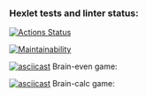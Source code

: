 ### Hexlet tests and linter status:

[![Actions Status](https://github.com/mvvhello/frontend-project-44/actions/workflows/hexlet-check.yml/badge.svg)](https://github.com/mvvhello/frontend-project-44/actions)

[![Maintainability](https://api.codeclimate.com/v1/badges/113f892e71a0fa0ef6c6/maintainability)](https://codeclimate.com/github/mvvhello/frontend-project-44/maintainability)

[![asciicast](https://asciinema.org/a/ndcQuwQUWhJRBuBVLX3LXpOYa.svg)](https://asciinema.org/a/ndcQuwQUWhJRBuBVLX3LXpOYa)
Brain-even game:

[![asciicast](https://asciinema.org/a/61jbYCfxuV7mKjVevPRRJsumo.svg)](https://asciinema.org/a/61jbYCfxuV7mKjVevPRRJsumo)
Brain-calc game:

